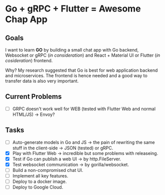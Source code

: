 # Go + gRPC + Flutter = Awesome Chap App

## Goals
I want to learn **GO** by building a small chat app with Go backend, Websocket or gRPC (*in consideration*) and React + Material UI or Flutter (*in cosideration*) frontend.

Why? My research suggested that Go is best for web application backend and microservices. The frontend is hence needed and a good way to transfer data is also very important.

## Current Problems
 - [ ] GRPC doesn't work well for WEB (tested with Flutter Web and normal HTML/JS) -> Envoy?

## Tasks
 - [ ] Auto-generate models in Go and JS -> the pain of rewriting the same stuff in the client-side -> JSON (tested) or gRPC.
 - [x] Play with Flutter Web -> incredible but some problems with releaseing.
 - [x] Test if Go can publish a web UI -> by http.FileServer.
 - [x] Test websocket communication -> by gorilla/websocket.
 - [ ] Build a non-compromised chat UI.
 - [ ] Implement all key features.
 - [ ] Deploy to a docker image.
 - [ ] Deploy to Google Cloud.
